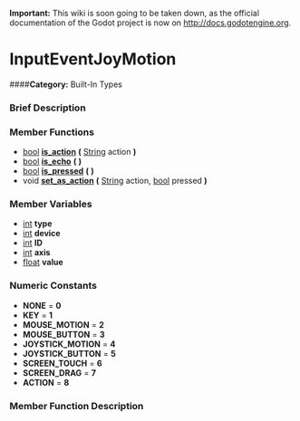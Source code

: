 **Important:** This wiki is soon going to be taken down, as the official documentation of the Godot project is now on http://docs.godotengine.org.

#  InputEventJoyMotion  
####**Category:** Built-In Types

###  Brief Description  


###  Member Functions 
  * [bool](class_bool)  **[is&#95;action](#is_action)**  **(** [String](class_string) action  **)**
  * [bool](class_bool)  **[is&#95;echo](#is_echo)**  **(** **)**
  * [bool](class_bool)  **[is&#95;pressed](#is_pressed)**  **(** **)**
  * void  **[set&#95;as&#95;action](#set_as_action)**  **(** [String](class_string) action, [bool](class_bool) pressed  **)**

###  Member Variables  
  * [int](class_int) **type**
  * [int](class_int) **device**
  * [int](class_int) **ID**
  * [int](class_int) **axis**
  * [float](class_float) **value**

###  Numeric Constants  
  * **NONE** = **0**
  * **KEY** = **1**
  * **MOUSE_MOTION** = **2**
  * **MOUSE_BUTTON** = **3**
  * **JOYSTICK_MOTION** = **4**
  * **JOYSTICK_BUTTON** = **5**
  * **SCREEN_TOUCH** = **6**
  * **SCREEN_DRAG** = **7**
  * **ACTION** = **8**

###  Member Function Description  
